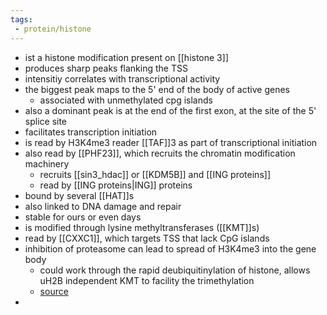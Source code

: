 ```yaml
---
tags:
 - protein/histone
---
```

- ist a histone modification present on [[histone 3]]
- produces sharp peaks flanking the TSS
- intensitiy correlates with transcriptional activity
- the biggest peak maps to the 5' end of the body of active genes
	- associated with unmethylated cpg islands 
- also a dominant peak is at the end of the first exon, at the site of the 5' splice site 
- facilitates transcription initiation 
- is read by H3K4me3 reader [[TAF]]3 as part of transcriptional initiation 
- also read by [[PHF23]], which recruits the chromatin modification machinery
	- recruits [[sin3_hdac]] or [[KDM5B]] and [[ING proteins]]
	- read by  [[ING proteins|ING]] proteins
- bound by several [[HAT]]s 
- also linked to DNA damage and repair
- stable for ours or even days 
- is modified through lysine methyltransferases ([[KMT]]s)
- read by [[CXXC1]], which targets TSS that lack CpG islands 
- inhibition of proteasome can lead to spread of H3K4me3 into the gene body 
	- could work through the rapid deubiquitinylation of histone, allows uH2B independent KMT to facility the trimethylation
	- [source](https://doi.org/10.1016%2FS0021-9258%2817%2949885-1)
- 